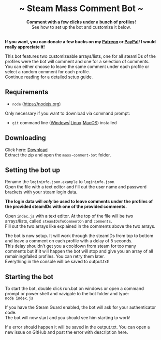<div align="center">
	<h1 align="center">~ Steam Mass Comment Bot ~</h1>
	<strong>Comment with a few clicks under a bunch of profiles!</strong><br />See how to set up the bot and customize it below.<br /><br />
</div>

**If you want, you can donate a few bucks on my [Patreon](https://www.patreon.com/3urobeat) or [PayPal](https://www.paypal.com/cgi-bin/webscr?cmd=_s-xclick&hosted_button_id=VAVVKE4L962H6&source=url)! I would really appreciate it!**

This bot features two customizeable arrays/lists, one for all steamIDs of the profiles were the bot will comment and one for a selection of comments.  
You can either choose to leave the same comment under each profile or select a random comment for each profile.  
Continue reading for a detailed setup guide.  

## Requirements

- `node` (https://nodejs.org)

Only necessary if you want to download via command prompt:
- `git` command line ([Windows](https://git-scm.com/download/win)|[Linux](https://git-scm.com/book/en/v2/Getting-Started-Installing-Git)|[MacOS](https://git-scm.com/download/mac)) installed

## Downloading

Click here: [Download](https://github.com/HerrEurobeat/steam-bots/archive/master.zip)  
Extract the zip and open the `mass-comment-bot` folder.

## Setting the bot up

Rename the `logininfo.json.example` to `logininfo.json`.  
Open the file with a text editor and fill out the user name and password brackets with your steam login data.  

**The login data will _only_ be used to leave comments under the profiles of the provided steamIDs with one of the provided comments.**

Open `index.js` with a text editor. At the top of the file will be two arrays/lists, called `steamIDsToCommentOn` and `comments`.  
Fill out the two arrays like explained in the comments above the two arrays.  

The bot is now setup. It will work through the steamIDs from top to bottom and leave a comment on each profile with a delay of 5 seconds.  
This delay shouldn't get you a cooldown from steam for too many comments but if it will happen the bot will stop and give you an array of all remaining/failed profiles. You can retry them later.  
Everything in the console will be saved to output.txt!  

## Starting the bot

To start the bot, double click run.bat on windows or open a command prompt or power shell and navigate to the bot folder and type:  
`node index.js`

If you have the Steam Guard enabled, the bot will ask for your authenticator code.  
The bot will now start and you should see him starting to work!  

If a error should happen it will be saved in the output.txt. You can open a new issue on GitHub and post the error with description here.  
